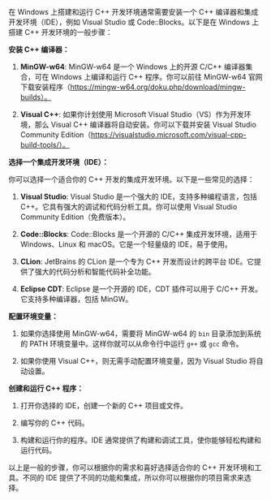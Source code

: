 在 Windows 上搭建和运行 C++ 开发环境通常需要安装一个 C++ 编译器和集成开发环境（IDE），例如 Visual Studio 或 Code::Blocks。以下是在 Windows 上搭建 C++ 开发环境的一般步骤：

**安装 C++ 编译器：**

1. **MinGW-w64**: MinGW-w64 是一个 Windows 上的开源 C/C++ 编译器集合，可在 Windows 上编译和运行 C++ 程序。你可以前往 MinGW-w64 官网下载安装程序（https://mingw-w64.org/doku.php/download/mingw-builds）。

2. **Visual C++**: 如果你计划使用 Microsoft Visual Studio（VS）作为开发环境，那么 Visual C++ 编译器将自动安装。你可以下载并安装 Visual Studio Community Edition（https://visualstudio.microsoft.com/visual-cpp-build-tools/）。

**选择一个集成开发环境（IDE）：**

你可以选择一个适合你的 C++ 开发的集成开发环境。以下是一些常见的选择：

1. **Visual Studio**: Visual Studio 是一个强大的 IDE，支持多种编程语言，包括 C++。它具有强大的调试和代码分析工具。你可以使用 Visual Studio Community Edition（免费版本）。

2. **Code::Blocks**: Code::Blocks 是一个开源的 C/C++ 集成开发环境，适用于 Windows、Linux 和 macOS。它是一个轻量级的 IDE，易于使用。

3. **CLion**: JetBrains 的 CLion 是一个专为 C++ 开发而设计的跨平台 IDE。它提供了强大的代码分析和智能代码补全功能。

4. **Eclipse CDT**: Eclipse 是一个开源的 IDE，CDT 插件可以用于 C/C++ 开发。它支持多种编译器，包括 MinGW。

**配置环境变量：**

1. 如果你选择使用 MinGW-w64，需要将 MinGW-w64 的 `bin` 目录添加到系统的 PATH 环境变量中。这样你就可以从命令行中运行 `g++` 或 `gcc` 命令。

2. 如果你使用 Visual C++，则无需手动配置环境变量，因为 Visual Studio 将自动设置。

**创建和运行 C++ 程序：**

1. 打开你选择的 IDE，创建一个新的 C++ 项目或文件。

2. 编写你的 C++ 代码。

3. 构建和运行你的程序。IDE 通常提供了构建和调试工具，使你能够轻松构建和运行代码。

以上是一般的步骤，你可以根据你的需求和喜好选择适合你的 C++ 开发环境和工具。不同的 IDE 提供了不同的功能和集成，所以你可以根据你的项目需求来选择。
